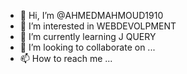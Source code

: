 - 👋 Hi, I’m @AHMEDMAHMOUD1910
- 👀 I’m interested in WEBDEVOLPMENT
- 🌱 I’m currently learning J QUERY
- 💞️ I’m looking to collaborate on ...
- 📫 How to reach me ...

<!---
AHMEDMAHMOUD1910/AHMEDMAHMOUD1910 is a ✨ special ✨ repository because its `README.md` (this file) appears on your GitHub profile.
You can click the Preview link to take a look at your changes.
--->
